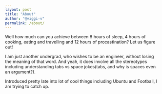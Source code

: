 ```yaml
---
layout: post
title: "About"
author: "@viggi-v"
permalink: /about/
---
```


Well how much can you achieve between 8 hours of sleep, 4 hours of cooking, eating and travelling and 12 hours of procastination?
Let us figure out!

I am just another undergrad, who wishes to be an engineer, without losing the meaning of that word. And yeah, it does involve all the stereotypes including understanding tabs vs space jokes(tabs, and why is spaces even an argument?).

Introduced pretty late into lot of cool things including Ubuntu and Football, I am trying to catch up.

